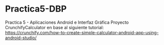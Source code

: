 # Practica5-DBP
Practica 5 - Aplicaciones Android e Interfaz Gráfica
Proyecto CrunchifyCalculator en base al siguiente tutorial: 
https://crunchify.com/how-to-create-simple-calculator-android-app-using-android-studio/

